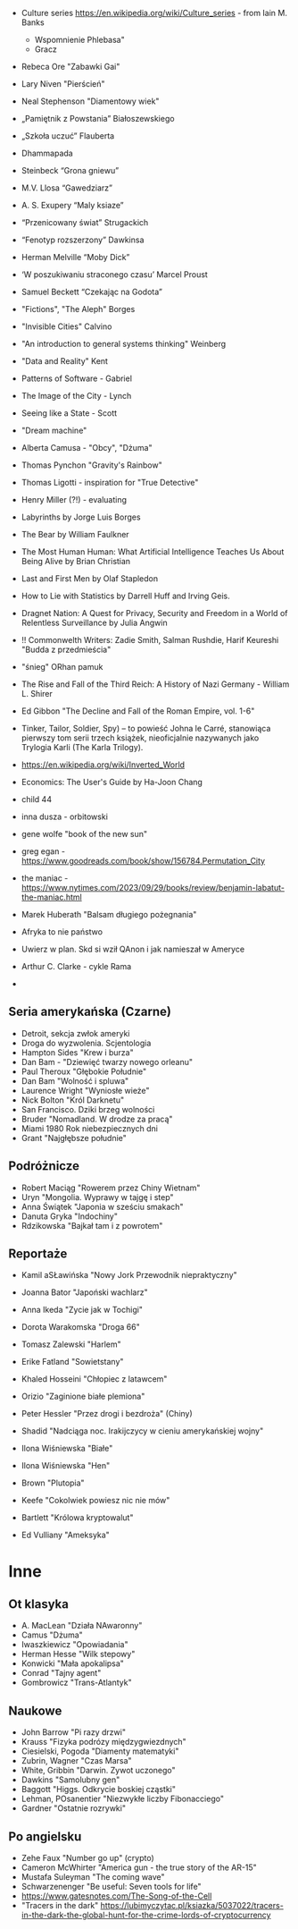 - Culture series https://en.wikipedia.org/wiki/Culture_series - from Iain M. Banks
  - Wspomnienie Phlebasa"
  - Gracz
- Rebeca Ore "Zabawki Gai"
- Lary Niven "Pierścień"
- Neal Stephenson "Diamentowy wiek"

-  „Pamiętnik z Powstania” Białoszewskiego
-  „Szkoła uczuć” Flauberta 
-  Dhammapada
-  Steinbeck “Grona gniewu”
-  M.V. Llosa “Gawedziarz”
-  A. S. Exupery “Maly ksiaze”
-  “Przenicowany świat” Strugackich
-  “Fenotyp rozszerzony” Dawkinsa
-  Herman Melville “Moby Dick”
-  ‘W poszukiwaniu straconego czasu’ Marcel Proust
-  Samuel Beckett “Czekając na Godota”
-  "Fictions", "The Aleph" Borges
-  "Invisible Cities" Calvino
-  "An introduction to general systems thinking" Weinberg
-  "Data and Reality" Kent
-  Patterns of Software - Gabriel
-  The Image of the City - Lynch
-  Seeing like a State - Scott
-  "Dream machine"
-  Alberta Camusa - "Obcy", "Dżuma"
-  Thomas Pynchon "Gravity's Rainbow"
-  Thomas Ligotti - inspiration for "True Detective"
-  Henry Miller (?!) - evaluating
-  Labyrinths by Jorge Luis Borges
-  The Bear by William Faulkner
-  The Most Human Human: What Artificial Intelligence Teaches Us About Being Alive by Brian Christian
-  Last and First Men by Olaf Stapledon
-  How to Lie with Statistics by Darrell Huff and Irving Geis.
-  Dragnet Nation: A Quest for Privacy, Security and Freedom in a World of Relentless Surveillance by Julia Angwin
-  !! Commonwelth Writers: Zadie Smith, Salman Rushdie, Harif Keureshi "Budda z przedmieścia"
-  "śnieg" ORhan pamuk
-  The Rise and Fall of the Third Reich: A History of Nazi Germany - William L. Shirer
-  Ed Gibbon "The Decline and Fall of the Roman Empire, vol. 1-6"
-  Tinker, Tailor, Soldier, Spy) – to powieść Johna le Carré, stanowiąca pierwszy tom serii trzech książek, nieoficjalnie nazywanych jako Trylogia Karli (The Karla Trilogy).
-  https://en.wikipedia.org/wiki/Inverted_World
-  Economics: The User's Guide by Ha-Joon Chang
-  child 44
-  inna dusza - orbitowski
-  gene wolfe "book of the new sun"
-  greg egan - https://www.goodreads.com/book/show/156784.Permutation_City
-  the maniac - https://www.nytimes.com/2023/09/29/books/review/benjamin-labatut-the-maniac.html
-  Marek Huberath "Balsam długiego pożegnania"
-  Afryka to nie państwo
-  Uwierz w plan. Skd si wził QAnon i jak namieszał w Ameryce
-  Arthur C. Clarke - cykle Rama
-  

## Seria amerykańska (Czarne)

- Detroit, sekcja zwłok ameryki
- Droga do wyzwolenia. Scjentologia
- Hampton Sides "Krew i burza"
- Dan Bam - "Dziewięć twarzy nowego orleanu"
- Paul Theroux "Głębokie Południe"
- Dan Bam "Wolność i spluwa"
- Laurence Wright "Wyniosłe wieże"
- Nick Bolton "Król Darknetu"
- San Francisco. Dziki brzeg wolności
- Bruder "Nomadland. W drodze za pracą"
- Miami 1980 Rok niebezpiecznych dni
- Grant "Najgłębsze południe"

## Podróżnicze

- Robert Maciąg "Rowerem przez Chiny Wietnam"
- Uryn "Mongolia. Wyprawy w tajgę i step"
- Anna Świątek "Japonia w sześciu smakach"
- Danuta Gryka "Indochiny"
- Rdzikowska "Bajkał tam i z powrotem"

## Reportaże

- Kamil aSŁawińska "Nowy Jork Przewodnik niepraktyczny"
- Joanna Bator "Japoński wachlarz"
- Anna Ikeda "Zycie jak w Tochigi"
- Dorota Warakomska "Droga 66"
- Tomasz Zalewski "Harlem"
- Erike Fatland "Sowietstany"
- Khaled Hosseini "Chłopiec z latawcem"

- Orizio "Zaginione białe plemiona"
- Peter Hessler "Przez drogi i bezdroża" (Chiny)
- Shadid "Nadciąga noc. Irakijczycy w cieniu amerykańskiej wojny"
- Ilona Wiśniewska "Białe"
- Ilona Wiśniewska "Hen"
- Brown "Plutopia"
- Keefe "Cokolwiek powiesz nic nie mów"
- Bartlett "Królowa kryptowalut"
- Ed Vulliany "Ameksyka"


# Inne

## Ot klasyka

- A. MacLean "Działa NAwaronny"
- Camus "Dżuma"
- Iwaszkiewicz "Opowiadania"
- Herman Hesse "Wilk stepowy"
- Konwicki "Mała apokalipsa"
- Conrad "Tajny agent"
- Gombrowicz "Trans-Atlantyk"

## Naukowe

- John Barrow "Pi razy drzwi"
- Krauss "Fizyka podrózy międzygwiezdnych"
- Ciesielski, Pogoda "Diamenty matematyki"
- Zubrin, Wagner "Czas Marsa"
- White, Gribbin "Darwin. Zywot uczonego"
- Dawkins "Samolubny gen"
- Baggott "Higgs. Odkrycie boskiej cząstki"
- Lehman, POsanentier "Niezwykłe liczby Fibonacciego"
- Gardner "Ostatnie rozrywki"

## Po angielsku

- Zehe Faux "Number go up" (crypto)
- Cameron McWhirter "America gun - the true story of the AR-15"
- Mustafa Suleyman "The coming wave"
- Schwarzenenger "Be useful: Seven tools for life"
- https://www.gatesnotes.com/The-Song-of-the-Cell
- "Tracers in the dark" https://lubimyczytac.pl/ksiazka/5037022/tracers-in-the-dark-the-global-hunt-for-the-crime-lords-of-cryptocurrency

